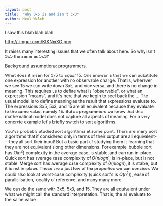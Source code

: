 ```yaml
---
layout: post
title:  "Why 3x5 is and isn't 5x3"
author: Noel Welsh
---
```


I saw this blah blah blah

http://i.imgur.com/KtKNmXG.png

It raises many interesting issues that we often talk about here. So why isn't 3x5 the same as 5x3?

Background assumptions: programmers.

What does it mean for 3x5 to *equal* 15. One answer is that we can substitute one expression for another with no observable change. That is, wherever we see 15 we can write down 3x5, and vice versa, and there is no change in meaning. This requires us to define what is "observable", or what an expression "means", and it's here that we begin to peel back the ... The usual model is to define meaning as the result that expressions evaluate to. The expressions 3x5, 5x3, and 15 are all equivalent because they evaluate to the same value, namely 15. But as programmers we know that this mathematical model does not capture all aspects of meaning. For a very concrete example let's briefly switch to sort algorithms.

You've probably studied sort algorithms at some point. There are many sort algorithms that if considered only in terms of their output are all equivalent---they all sort their input! But a basic part of studying them is learning that they are not equivalent along other dimensions. For example, bubble sort has $O(n^2)$ complexity in the average case, is stable, and can run in-place. Quick sort has average case complexity of $O(n log n)$, is in-place, but is not stable. Merge sort has average case complexity of $O(n log n)$, it is stable, but it is not in-place. These are a just few of the properties we can consider. We could also look at worst-case complexity (quick sort's is $O(n^2)$), ease of parallelisation, locality of reference, and many many more. 

We can do the same with 3x5, 5x3, and 15. They are all equivalent under what we might call the standard interpretation. That is, the all evaluate to the same value.
